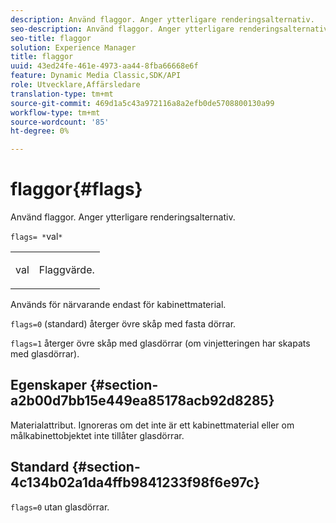 ```yaml
---
description: Använd flaggor. Anger ytterligare renderingsalternativ.
seo-description: Använd flaggor. Anger ytterligare renderingsalternativ.
seo-title: flaggor
solution: Experience Manager
title: flaggor
uuid: 43ed24fe-461e-4973-aa44-8fba66668e6f
feature: Dynamic Media Classic,SDK/API
role: Utvecklare,Affärsledare
translation-type: tm+mt
source-git-commit: 469d1a5c43a972116a8a2efb0de5708800130a99
workflow-type: tm+mt
source-wordcount: '85'
ht-degree: 0%

---
```



# flaggor{#flags}

Använd flaggor. Anger ytterligare renderingsalternativ.

`flags= *`val`*`

<table id="simpletable_00B21BD9E47E4D2FB0042CB507431916"> 
 <tr class="strow"> 
  <td class="stentry"> <p><span class="varname"> val</span> </p> </td> 
  <td class="stentry"> <p>Flaggvärde. </p></td> 
 </tr> 
</table>

Används för närvarande endast för kabinettmaterial.

`flags=0` (standard) återger övre skåp med fasta dörrar.

`flags=1` återger övre skåp med glasdörrar (om vinjetteringen har skapats med glasdörrar).

## Egenskaper {#section-a2b00d7bb15e449ea85178acb92d8285}

Materialattribut. Ignoreras om det inte är ett kabinettmaterial eller om målkabinettobjektet inte tillåter glasdörrar.

## Standard {#section-4c134b02a1da4ffb9841233f98f6e97c}

`flags=0` utan glasdörrar.
